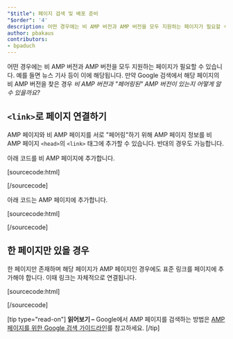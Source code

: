 ```yaml
---
"$title": 페이지 검색 및 배포 준비
"$order": '4'
description: 어떤 경우에는 비 AMP 버전과 AMP 버전을 모두 지원하는 페이지가 필요할 수 있습니다. 예를 들면 뉴스 기사 등이 이에 해당됩니다. 만약 Google 검색에서...
author: pbakaus
contributors:
- bpaduch
---
```


어떤 경우에는 비 AMP 버전과 AMP 버전을 모두 지원하는 페이지가 필요할 수 있습니다. 예를 들면 뉴스 기사 등이 이에 해당됩니다. 만약 Google 검색에서 해당 페이지의 비 AMP 버전을 찾은 경우 *비 AMP 버전과 "페어링된" AMP 버전이 있는지 어떻게 알 수 있을까요?*

## `<link>`로 페이지 연결하기

AMP 페이지와 비 AMP 페이지를 서로 "페어링"하기 위해 AMP 페이지 정보를 비 AMP 페이지 `<head>`의 `<link>` 태그에 추가할 수 있습니다. 반대의 경우도 가능합니다.

아래 코드를 비 AMP 페이지에 추가합니다.

[sourcecode:html]
<link rel="amphtml" href="https://www.example.com/url/to/amp/document.html">
[/sourcecode]

아래 코드는 AMP 페이지에 추가합니다.

[sourcecode:html]
<link rel="canonical" href="https://www.example.com/url/to/full/document.html">
[/sourcecode]

## 한 페이지만 있을 경우

한 페이지만 존재하며 해당 페이지가 AMP 페이지인 경우에도 표준 링크를 페이지에 추가해야 합니다. 이때 링크는 자체적으로 연결됩니다.

[sourcecode:html]
<link rel="canonical" href="https://www.example.com/url/to/amp/document.html">
[/sourcecode]

[tip type="read-on"] **읽어보기 –** Google에서 AMP 페이지를 검색하는 방법은 [AMP 페이지를 위한 Google 검색 가이드라인](https://support.google.com/webmasters/answer/6340290)를 참고하세요. [/tip]
